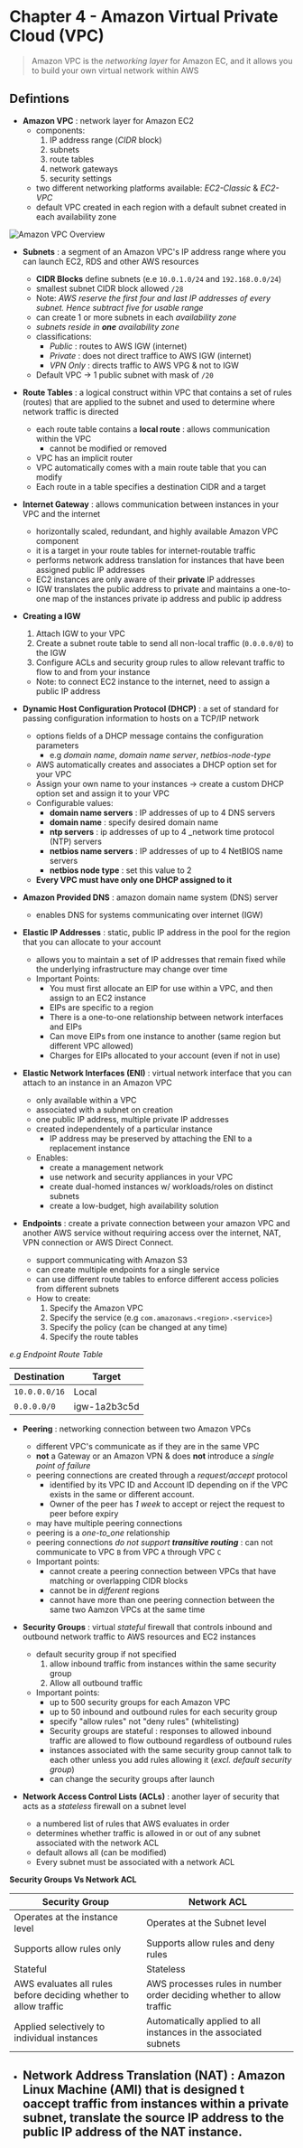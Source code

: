 # Chapter 4 - Amazon Virtual Private Cloud (VPC)

> Amazon VPC is the _networking layer_ for Amazon EC, and it allows you to build your own virtual network within AWS

## Defintions

- __Amazon VPC__
  : network layer for Amazon EC2
  - components:
    1. IP address range (_CIDR_ block)
    2. subnets
    3. route tables
    4. network gateways
    5. security settings
  - two different networking platforms available: _EC2-Classic_ & _EC2-VPC_
  - default VPC created in each region with a default subnet created in each availability zone

![Amazon VPC Overview](./images/vpc_overview)

- __Subnets__
  : a segment of an Amazon VPC's IP address range where you can launch EC2, RDS and other AWS resources
  - __CIDR Blocks__ define subnets (e.e `10.0.1.0/24` and `192.168.0.0/24`)
  - smallest subnet CIDR block allowed `/28`
  - Note: _AWS reserve the first four and last IP addresses of every subnet. Hence subtract five for usable range_
  - can create 1 or more subnets in each _availability zone_
  - _subnets reside in **one** availability zone_
  - classifications:
    - _Public_ : routes to AWS IGW (internet)
    - _Private_ : does not direct traffice to AWS IGW (internet)
    - _VPN Only_ : directs traffic to AWS VPG & not to IGW
  - Default VPC -> 1 public subnet with mask of `/20`

- __Route Tables__
  : a logical construct within VPC that contains a set of rules (routes) that are applied to the subnet and used to determine where network traffic is directed
  - each route table contains a __local route__
    : allows communication within the VPC
    - cannot be modified or removed
  - VPC has an implicit router
  - VPC automatically comes with a main route table that you can modify
  - Each route in a table specifies a destination CIDR and a target

- __Internet Gateway__
  : allows communication between instances in your VPC and the internet
  - horizontally scaled, redundant, and highly available Amazon VPC component
  - it is a target in your route tables for internet-routable traffic
  - performs network address translation for instances that have been assigned public IP addresses
  - EC2 instances are only aware of their __private__ IP addresses
  - IGW translates the public address to private and maintains a one-to-one map of the instances private ip address and public ip address

- __Creating a IGW__
  1. Attach IGW to your VPC
  2. Create a subnet route table to send all non-local traffic (`0.0.0.0/0`) to the IGW
  3. Configure ACLs and security group rules to allow relevant traffic to flow to and from your instance
  - Note: to connect EC2 instance to the internet, need to assign a public IP address

- __Dynamic Host Configuration Protocol (DHCP)__
  : a set of standard for passing configuration information to hosts on a TCP/IP network
  - options fields of a DHCP message contains the configuration parameters
    - e.g _domain name_, _domain name server_, _netbios-node-type_
  - AWS automatically creates and associates a DHCP option set for your VPC
  - Assign your own name to your instances -> create a custom DHCP option set and assign it to your VPC
  - Configurable values:
    - __domain name servers__
      : IP addresses of up to 4 DNS servers
    - __domain name__
      : specify desired domain name
    - __ntp servers__
      : ip addresses of up to 4 _network time protocol (NTP) servers
    - __netbios name servers__
      : IP addresses of up to 4 NetBIOS name servers
    - __netbios node type__
      : set this value to 2
  - __Every VPC must have only one DHCP assigned to it__

- __Amazon Provided DNS__
  : amazon domain name system (DNS) server
  - enables DNS for systems communicating over internet (IGW)

- __Elastic IP Addresses__
  : static, public IP address in the pool for the region that you can allocate to your account
  - allows you to maintain a set of IP addresses that remain fixed while the underlying infrastructure may change over time
  - Important Points:
    - You must first allocate an EIP for use within a VPC, and then assign to an EC2 instance
    - EIPs are specific to a region
    - There is a one-to-one relationship between network interfaces and EIPs
    - Can move EIPs from one instance to another (same region but different VPC allowed)
    - Charges for EIPs allocated to your account (even if not in use)

- __Elastic Network Interfaces (ENI)__
  : virtual network interface that you can attach to an instance in an Amazon VPC
  - only available within a VPC
  - associated with a subnet on creation
  - one public IP address, multiple private IP addresses
  - created independentely of a particular instance 
    - IP address may be preserved by attaching the ENI to a replacement instance
  - Enables:
    - create a management network
    - use network and security appliances in your VPC
    - create dual-homed instances w/ workloads/roles on distinct subnets
    - create a low-budget, high availability solution

- __Endpoints__
  : create a private connection between your amazon VPC and another AWS service without requiring access over the internet, NAT, VPN connection or AWS Direct Connect.
  - support communicating with Amazon S3
  - can create multiple endpoints for a single service
  - can use different route tables to enforce different access policies from different subnets
  - How to create:
    1. Specify the Amazon VPC
    2. Specify the service (e.g `com.amazonaws.<region>.<service>`)
    3. Specify the policy (can be changed at any time)
    4. Specify the route tables

_e.g Endpoint Route Table_

|Destination|Target|
|--|--|
|`10.0.0.0/16`|Local|
|`0.0.0.0/0`|igw-1a2b3c5d|

- __Peering__
  : networking connection between two Amazon VPCs
  - different VPC's communicate as if they are in the same VPC
  - **not** a Gateway or an Amazon VPN & does **not** introduce a _single point of failure_
  - peering connections are created through a _request/accept_ protocol
    - identified by its VPC ID and Account ID depending on if the VPC exists in the same or different account.
    - Owner of the peer has _1 week_ to accept or reject the request to peer before expiry
  - may have multiple peering connections
  - peering is a _one-to_one_ relationship
  - peering connections _do not support **transitive routing**_
    : can not communicate to VPC `B` from VPC `A` through VPC `C`
  - Important points:
    - cannot create a peering connection between VPCs that have matching or overlapping CIDR blocks
    - cannot be in _different_ regions
    - cannot have more than one peering connection between the same two Aamzon VPCs at the same time

- __Security Groups__
  : virtual _stateful_ firewall that controls inbound and outbound network traffic to AWS resources and EC2 instances
  - default security group if not specified
    1. allow inbound traffic from instances within the same security group
    2. Allow all outbound traffic
  - Important points:
    - up to 500 security groups for each Amazon VPC
    - up to 50 inbound and outbound rules for each security group
    - specify "allow rules" not "deny rules" (whitelisting)
    - Security groups are stateful
      : responses to allowed inbound traffic are allowed to flow outbound regardless of outbound rules
    - instances associated with the same security group cannot talk to each other unless you add rules allowing it (_excl. default security group_)
    - can change the security groups after launch

- __Network Access Control Lists (ACLs)__
  : another layer of security that acts as a _stateless_ firewall on a subnet level
  - a numbered list of rules that AWS evaluates in order
  - determines whether traffic is allowed in or out of any subnet associated with the network ACL
  - default allows all (can be modified)
  - Every subnet must be associated with a network ACL

__Security Groups Vs Network ACL__

|Security Group|Network ACL|
|--|--|
|Operates at the instance level|Operates at the Subnet level|
|Supports allow rules only|Supports allow rules and deny rules|
|Stateful|Stateless|
|AWS evaluates all rules before deciding whether to allow traffic|AWS processes rules in number order deciding whether to allow traffic|
|Applied selectively to individual instances|Automatically applied to all instances in the associated subnets|

- __Network Address Translation (NAT)__
  : Amazon Linux Machine (AMI) that is designed t oaccept traffic from instances within a private subnet, translate the source IP address to the public IP address of the NAT instance.
  - 